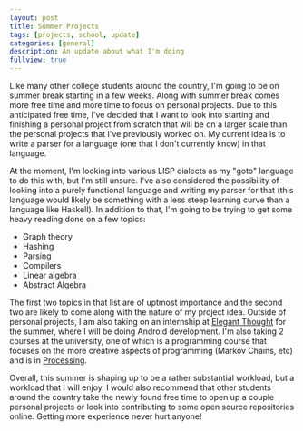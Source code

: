 ```yaml
---
layout: post
title: Summer Projects
tags: [projects, school, update]
categories: [general]
description: An update about what I'm doing
fullview: true
---
```

Like many other college students around the country, I'm going to be on summer break starting in a few weeks. Along with summer break comes more free time and more time to focus on personal projects. Due to this anticipated free time, I've decided that I want to look into starting and finishing a personal project from scratch that will be on a larger scale than the personal projects that I've previously worked on. My current idea is to write a parser for a language (one that I don't currently know) in that language.

At the moment, I'm looking into various LISP dialects as my "goto" language to do this with, but I'm still unsure. I've also considered the possibility of looking into a purely functional language and writing my parser for that (this language would likely be something with a less steep learning curve than a language like Haskell). In addition to that, I'm going to be trying to get some heavy reading done on a few topics:

* Graph theory
* Hashing
* Parsing
* Compilers
* Linear algebra
* Abstract Algebra

The first two topics in that list are of uptmost importance and the second two are likely to come along with the nature of my project idea. Outside of personal projects, I am also taking on an internship at [Elegant Thought](http://www.elegantthought.com/) for the summer, where I will be doing Android development. I'm also taking 2 courses at the university, one of which is a programming course that focuses on the more creative aspects of programming (Markov Chains, etc) and is in [Processing](http://www.processing.org/).

Overall, this summer is shaping up to be a rather substantial workload, but a workload that I will enjoy. I would also recommend that other students around the country take the newly found free time to open up a couple personal projects or look into contributing to some open source repositories online. Getting more experience never hurt anyone!
